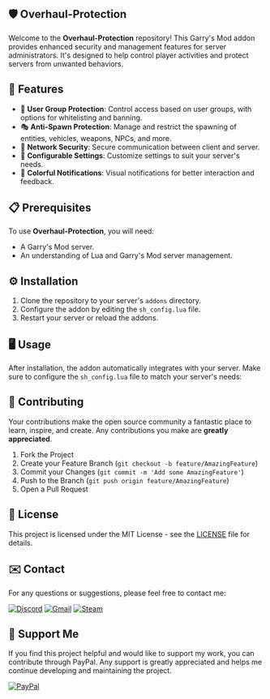 ## 🛡️ Overhaul-Protection
Welcome to the **Overhaul-Protection** repository! This Garry's Mod addon provides enhanced security and management features for server administrators. It's designed to help control player activities and protect servers from unwanted behaviors.

## 🌟 Features

- 🚫 **User Group Protection**: Control access based on user groups, with options for whitelisting and banning.
- 🎭 **Anti-Spawn Protection**: Manage and restrict the spawning of entities, vehicles, weapons, NPCs, and more.
- 📡 **Network Security**: Secure communication between client and server.
- 📑 **Configurable Settings**: Customize settings to suit your server's needs.
- 🌈 **Colorful Notifications**: Visual notifications for better interaction and feedback.

## 📋 Prerequisites

To use **Overhaul-Protection**, you will need:

- A Garry's Mod server.
- An understanding of Lua and Garry's Mod server management.

## ⚙️ Installation

1. Clone the repository to your server's ``addons`` directory.
2. Configure the addon by editing the ``sh_config.lua`` file.
3. Restart your server or reload the addons.

## 🖥️ Usage

After installation, the addon automatically integrates with your server. Make sure to configure the ``sh_config.lua`` file to match your server's needs:

## 🤝 Contributing

Your contributions make the open source community a fantastic place to learn, inspire, and create. Any contributions you make are **greatly appreciated**.

1. Fork the Project
2. Create your Feature Branch (`git checkout -b feature/AmazingFeature`)
3. Commit your Changes (`git commit -m 'Add some AmazingFeature'`)
4. Push to the Branch (`git push origin feature/AmazingFeature`)
5. Open a Pull Request

## 📝 License

This project is licensed under the MIT License - see the [LICENSE](LICENSE) file for details.

## ✉️ Contact

For any questions or suggestions, please feel free to contact me:

[![Discord](https://img.shields.io/badge/Discord-%235865F2.svg?style=for-the-badge&logo=discord&logoColor=white)](https://discord.gg/w92W7XR9Yg)
[![Gmail](https://img.shields.io/badge/Gmail-D14836?style=for-the-badge&logo=gmail&logoColor=white)](mailto:deadgolden9122@gmail.com)
[![Steam](https://img.shields.io/badge/steam-%23000000.svg?style=for-the-badge&logo=steam&logoColor=white)](https://steamcommunity.com/id/DeAdGoLdEn/)

## 💖 Support Me

If you find this project helpful and would like to support my work, you can contribute through PayPal. Any support is greatly appreciated and helps me continue developing and maintaining the project.

[![PayPal](https://img.shields.io/badge/PayPal-00457C?style=for-the-badge&logo=paypal&logoColor=white)](https://paypal.me/DeadGolden0)
